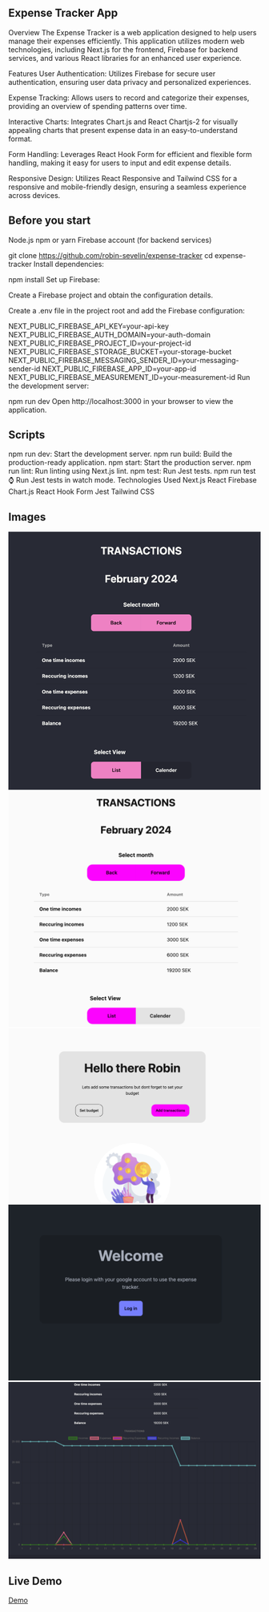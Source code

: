 ## Expense Tracker App

Overview
The Expense Tracker is a web application designed to help users manage their expenses efficiently. This application utilizes modern web technologies, including Next.js for the frontend, Firebase for backend services, and various React libraries for an enhanced user experience.

Features
User Authentication: Utilizes Firebase for secure user authentication, ensuring user data privacy and personalized experiences.

Expense Tracking: Allows users to record and categorize their expenses, providing an overview of spending patterns over time.

Interactive Charts: Integrates Chart.js and React Chartjs-2 for visually appealing charts that present expense data in an easy-to-understand format.

Form Handling: Leverages React Hook Form for efficient and flexible form handling, making it easy for users to input and edit expense details.

Responsive Design: Utilizes React Responsive and Tailwind CSS for a responsive and mobile-friendly design, ensuring a seamless experience across devices.

## Before you start

Node.js
npm or yarn
Firebase account (for backend services)

git clone https://github.com/robin-sevelin/expense-tracker
cd expense-tracker
Install dependencies:

npm install
Set up Firebase:

Create a Firebase project and obtain the configuration details.

Create a .env file in the project root and add the Firebase configuration:

NEXT_PUBLIC_FIREBASE_API_KEY=your-api-key
NEXT_PUBLIC_FIREBASE_AUTH_DOMAIN=your-auth-domain
NEXT_PUBLIC_FIREBASE_PROJECT_ID=your-project-id
NEXT_PUBLIC_FIREBASE_STORAGE_BUCKET=your-storage-bucket
NEXT_PUBLIC_FIREBASE_MESSAGING_SENDER_ID=your-messaging-sender-id
NEXT_PUBLIC_FIREBASE_APP_ID=your-app-id
NEXT_PUBLIC_FIREBASE_MEASUREMENT_ID=your-measurement-id
Run the development server:

npm run dev
Open http://localhost:3000 in your browser to view the application.

## Scripts

npm run dev: Start the development server.
npm run build: Build the production-ready application.
npm start: Start the production server.
npm run lint: Run linting using Next.js lint.
npm test: Run Jest tests.
npm run test:watch: Run Jest tests in watch mode.
Technologies Used
Next.js
React
Firebase
Chart.js
React Hook Form
Jest
Tailwind CSS

## Images

![image](/documentation/image-1.png)
![image](/documentation/image-2.png)
![image](/documentation/image-3.png)
![image](/documentation/image-4.png)
![image](/documentation/image-5.png)

## Live Demo

[Demo](https://expense-tracker-robin-sevelins-projects.vercel.app/)
